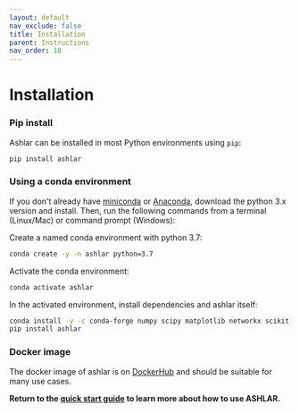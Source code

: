 ```yaml
---
layout: default
nav_exclude: false
title: Installation
parent: Instructions
nav_order: 10
---
```


# Installation

### Pip install

Ashlar can be installed in most Python environments using `pip`:
``` bash
pip install ashlar
```

### Using a conda environment

If you don't already have [miniconda](https://docs.conda.io/en/latest/miniconda.html)
or [Anaconda](https://www.anaconda.com/products/individual), download the python
3.x version and install. Then, run the following commands from a terminal (Linux/Mac)
or command prompt (Windows):

Create a named conda environment with python 3.7:
```bash
conda create -y -n ashlar python=3.7
```

Activate the conda environment:
```bash
conda activate ashlar
```

In the activated environment, install dependencies and ashlar itself:
```bash
conda install -y -c conda-forge numpy scipy matplotlib networkx scikit-image=0.16.2 scikit-learn pyjnius
pip install ashlar
```

### Docker image
The docker image of ashlar is on [DockerHub](https://hub.docker.com/r/labsyspharm/ashlar) and should be suitable for many use cases.

**Return to the [quick start guide](./) to learn more about how to use ASHLAR.**
